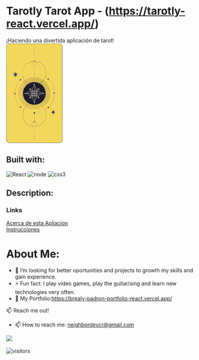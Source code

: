 # Tarotly Tarot App - (https://tarotly-react.vercel.app/)
¡Haciendo una divertida aplicación de tarot!  
![Tarot Cards](./src/Components/assets/tarot-card-back.png)

## Built with:
![React](https://img.icons8.com/plasticine/48/000000/react.png)
![node](https://img.icons8.com/color/48/000000/nodejs.png)
![css3](https://img.icons8.com/color/48/000000/css3.png)

## Description:

### Links
[Acerca de esta Apliacion](./docs/about.md)  
[Instrucciones](./docs/ReadingTheCards.md)


# About Me:

- 🤔 I’m looking for better oportunities and projects to growth my skills and gain experience.
- ⚡ Fun fact: I play video games, play the guitar/sing and learn new technologies very often.
- 🔭 My Portfolio:https://brealy-padron-portfolio-react.vercel.app/


:mailbox: Reach me out!
- 📫 How to reach me: neighbordevcr@gmail.com

<p align = "center">

[<img src="https://img.shields.io/badge/LinkedIn-0077B5?style=for-the-badge&logo=linkedin&logoColor=white" />](https://www.linkedin.com/in/bfpr131095/)

</p>

</hr>

![visitors](https://visitor-badge.glitch.me/badge?page_id=nigarumovum.nigarumovum)


